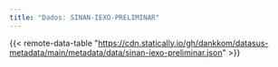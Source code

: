 ```yaml
---
title: "Dados: SINAN-IEXO-PRELIMINAR"
---
```


{{< remote-data-table "https://cdn.statically.io/gh/dankkom/datasus-metadata/main/metadata/data/sinan-iexo-preliminar.json" >}}
